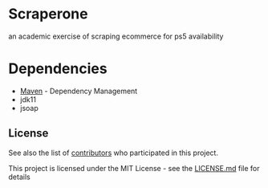 # Scraperone

an academic exercise of scraping ecommerce for ps5 availability

# Dependencies

* [Maven](https://maven.apache.org/) - Dependency Management
* jdk11
* jsoap


## License

See also the list of [contributors](CONTRIBUTORS.md) who participated in this project.


This project is licensed under the MIT License - see the [LICENSE.md](LICENSE.md) file for details

